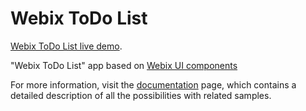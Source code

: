 Webix ToDo List
============

[Webix ToDo List live demo](https://serhiipylypchuk1991.github.io/webix-todo-list-app).

"Webix ToDo List" app based on [Webix UI components](https://webix.com/widgets/)

For more information, visit the [documentation](https://docs.webix.com/) page, which contains a detailed description of all the possibilities with related samples.
